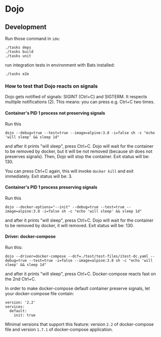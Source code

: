 # Dojo

## Development
Run those command in `ide`:
```
./tasks deps
./tasks build
./tasks unit
```
run integration tests in environment with Bats installed:
```
./tasks e2e
```

### How to test that Dojo reacts on signals
Dojo gets notified of signals: SIGINT (Ctrl+C) and SIGTERM. It respects multiple notifications (2). This means: you can
 press e.g. Ctrl+C two times.

#### Container's PID 1 process **not** preserving signals
Run this
```
dojo --debug=true --test=true --image=alpine:3.8 -i=false sh -c "echo 'will sleep' && sleep 1d"
```
and after it prints "will sleep", press Ctrl+C.
Dojo will wait for the container to be removed by docker, but it will be not removed (because sh does not
preserves signals). Then, Dojo will stop the container. Exit status will be: 130.

You can press Ctrl+C again, this will invoke `docker kill` and exit immediately. Exit status will be: 3.

#### Container's PID 1 process preserving signals
Run this
```
dojo --docker-options="--init" --debug=true --test=true --image=alpine:3.8 -i=false sh -c "echo 'will sleep' && sleep 1d"
```
and after it prints "will sleep", press Ctrl+C.
Dojo will wait for the container to be removed by docker, it will removed. Exit status will be: 130.


#### Driver: docker-compose
Run this:
```
dojo --driver=docker-compose --dcf=./test/test-files/itest-dc.yaml --debug=true --test=true -i=false --image=alpine:3.8 sh -c "echo 'will sleep' && sleep 1d"
```
and after it prints "will sleep", press Ctrl+C. Docker-compose reacts fast on the 2nd Ctrl+C.

In order to make docker-compose default container preserve signals, let your docker-compose file contain:
```
version: '2.2'
services:
  default:
    init: true
```
Minimal versions that support this feature: version `2.2` of docker-compose file and version `1.7.1` of docker-compose application.